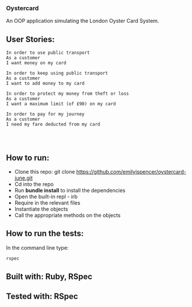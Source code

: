 ### Oystercard

An OOP application simulating the London Oyster Card System.

## User Stories:

```
In order to use public transport
As a customer
I want money on my card

In order to keep using public transport
As a customer
I want to add money to my card

In order to protect my money from theft or loss
As a customer
I want a maximum limit (of £90) on my card

In order to pay for my journey
As a customer
I need my fare deducted from my card




```



## How to run:

* Clone this repo: git clone https://github.com/emilyjspencer/oystercard-june.git
* Cd into the repo
* Run **bundle install** to install the dependencies
* Open the built-in repl - irb
* Require in the relevant files
* Instantiate the objects
* Call the appropriate methods on the objects

## How to run the tests:

In the command line type:
```html
rspec
```

## Built with: Ruby, RSpec


## Tested with: RSpec